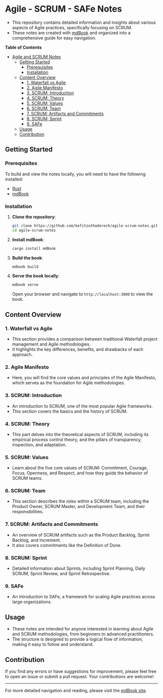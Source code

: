 # Agile - SCRUM - SAFe Notes

- This repository contains detailed information and insights about various aspects of Agile practices, specifically focusing on SCRUM. 
- These notes are created with [mdBook](https://kefitzathaderech.github.io/Agile-SCRUM/) and organized into a comprehensive guide for easy navigation.

**Table of Contents**

- [Agile and SCRUM Notes](https://kefitzathaderech.github.io/Agile-SCRUM/)
  - [Getting Started](#getting-started)
    - [Prerequisites](#prerequisites)
    - [Installation](#installation)
  - [Content Overview](#content-overview)
    - [1. Waterfall vs Agile](./mdBook/src/01_Waterfall-vs-Agile/README.md)
    - [2. Agile Manifesto](./mdBook/src/02_Agile-Manifesto/README.md)
    - [3. SCRUM: Introduction](./mdBook/src/03_SCRUM/README.md)
    - [4. SCRUM: Theory](./mdBook/src/04_SCRUM-Theory/README.md)
    - [5. SCRUM: Values](./mdBook/src/05_SCRUM-Values)
    - [6. SCRUM: Team](./mdBook/src/06_SCRUM-Team/README.md)
    - [7. SCRUM: Artifacts and Commitments](./mdBook/src/07_Artifacts-Commitments/README.md)
    - [8. SCRUM: Sprint](./mdBook/src/08_Sprint/README.md)
    - [9. SAFe](./mdBook/src/09_SAFe/README.md)
  - [Usage](#usage)
  - [Contribution](#contribution)

## Getting Started

### Prerequisites

To build and view the notes locally, you will need to have the following installed:

- [Rust](https://www.rust-lang.org/)
- [mdBook](https://github.com/rust-lang/mdBook)

### Installation

1. **Clone the repository**:

    ```bash
    git clone https://github.com/kefitzathaderech/agile-scrum-notes.git
    cd agile-scrum-notes
    ```

2. **Install mdBook**:

    ```bash
    cargo install mdBook
    ```

3. **Build the book**:

    ```bash
    mdbook build
    ```

4. **Serve the book locally**:

    ```bash
    mdbook serve
    ```

    Open your browser and navigate to `http://localhost:3000` to view the book.

## Content Overview

### 1. Waterfall vs Agile

- This section provides a comparison between traditional Waterfall project management and Agile methodologies.
- It highlights the key differences, benefits, and drawbacks of each approach.

### 2. Agile Manifesto

- Here, you will find the core values and principles of the Agile Manifesto, which serves as the foundation for Agile methodologies.

### 3. SCRUM: Introduction

- An introduction to SCRUM, one of the most popular Agile frameworks.
- This section covers the basics and the history of SCRUM.

### 4. SCRUM: Theory

- This part delves into the theoretical aspects of SCRUM, including its empirical process control theory, and the pillars of transparency, inspection, and adaptation.

### 5. SCRUM: Values

- Learn about the five core values of SCRUM: Commitment, Courage, Focus, Openness, and Respect, and how they guide the behavior of SCRUM teams.

### 6. SCRUM: Team

- This section describes the roles within a SCRUM team, including the Product Owner, SCRUM Master, and Development Team, and their responsibilities.

### 7. SCRUM: Artifacts and Commitments

- An overview of SCRUM artifacts such as the Product Backlog, Sprint Backlog, and Increment.
- It also covers commitments like the Definition of Done.

### 8. SCRUM: Sprint

- Detailed information about Sprints, including Sprint Planning, Daily SCRUM, Sprint Review, and Sprint Retrospective.

### 9. SAFe

- An introduction to SAFe, a framework for scaling Agile practices across large organizations.

## Usage

- These notes are intended for anyone interested in learning about Agile and SCRUM methodologies, from beginners to advanced practitioners.
- The structure is designed to provide a logical flow of information, making it easy to follow and understand.

## Contribution

If you find any errors or have suggestions for improvement, please feel free to open an issue or submit a pull request. Your contributions are welcome!

---

For more detailed navigation and reading, please visit the [mdBook site](https://your-mdbook-site-url.com).
